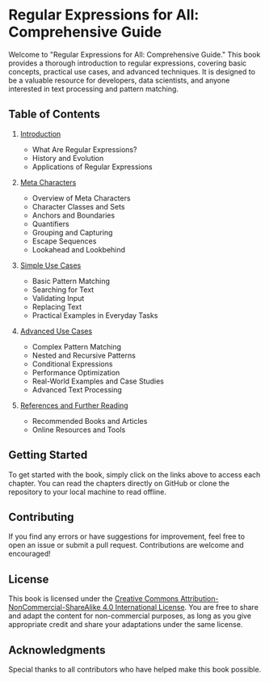 # Regular Expressions for All: Comprehensive Guide

Welcome to "Regular Expressions for All: Comprehensive Guide." This book provides a thorough introduction to regular expressions, covering basic concepts, practical use cases, and advanced techniques. It is designed to be a valuable resource for developers, data scientists, and anyone interested in text processing and pattern matching.

## Table of Contents

1. [Introduction](chapters/introduction.md)
   - What Are Regular Expressions?
   - History and Evolution
   - Applications of Regular Expressions

2. [Meta Characters](chapters/meta_characters.md)
   - Overview of Meta Characters
   - Character Classes and Sets
   - Anchors and Boundaries
   - Quantifiers
   - Grouping and Capturing
   - Escape Sequences
   - Lookahead and Lookbehind

3. [Simple Use Cases](chapters/simple_use_cases.md)
   - Basic Pattern Matching
   - Searching for Text
   - Validating Input
   - Replacing Text
   - Practical Examples in Everyday Tasks

4. [Advanced Use Cases](chapters/advanced_use_cases.md)
   - Complex Pattern Matching
   - Nested and Recursive Patterns
   - Conditional Expressions
   - Performance Optimization
   - Real-World Examples and Case Studies
   - Advanced Text Processing

5. [References and Further Reading](chapters/references.md)
   - Recommended Books and Articles
   - Online Resources and Tools

## Getting Started

To get started with the book, simply click on the links above to access each chapter. You can read the chapters directly on GitHub or clone the repository to your local machine to read offline.

## Contributing

If you find any errors or have suggestions for improvement, feel free to open an issue or submit a pull request. Contributions are welcome and encouraged!

## License

This book is licensed under the [Creative Commons Attribution-NonCommercial-ShareAlike 4.0 International License](https://creativecommons.org/licenses/by-nc-sa/4.0/). You are free to share and adapt the content for non-commercial purposes, as long as you give appropriate credit and share your adaptations under the same license.

## Acknowledgments

Special thanks to all contributors who have helped make this book possible.